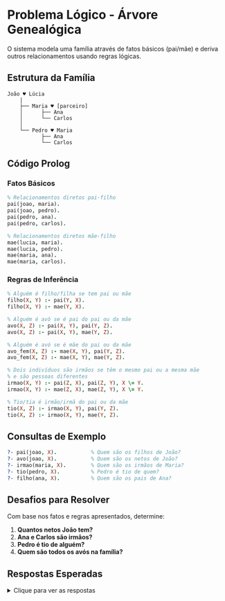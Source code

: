 # Problema Lógico - Árvore Genealógica

O sistema modela uma família através de fatos básicos (pai/mãe) e deriva outros relacionamentos usando regras lógicas.

## Estrutura da Família

```
João ♥ Lúcia
    |
    ├── Maria ♥ [parceiro]
    │      ├── Ana
    │      └── Carlos
    │
    └── Pedro ♥ Maria
           ├── Ana
           └── Carlos
```

## Código Prolog

### Fatos Básicos
```prolog
% Relacionamentos diretos pai-filho
pai(joao, maria).
pai(joao, pedro).
pai(pedro, ana).
pai(pedro, carlos).

% Relacionamentos diretos mãe-filho
mae(lucia, maria).
mae(lucia, pedro).
mae(maria, ana).
mae(maria, carlos).
```

### Regras de Inferência

```prolog
% Alguém é filho/filha se tem pai ou mãe
filho(X, Y) :- pai(Y, X).
filho(X, Y) :- mae(Y, X).

% Alguém é avô se é pai do pai ou da mãe
avo(X, Z) :- pai(X, Y), pai(Y, Z).
avo(X, Z) :- pai(X, Y), mae(Y, Z).

% Alguém é avó se é mãe do pai ou da mãe
avo_fem(X, Z) :- mae(X, Y), pai(Y, Z).
avo_fem(X, Z) :- mae(X, Y), mae(Y, Z).

% Dois indivíduos são irmãos se têm o mesmo pai ou a mesma mãe
% e são pessoas diferentes
irmao(X, Y) :- pai(Z, X), pai(Z, Y), X \= Y.
irmao(X, Y) :- mae(Z, X), mae(Z, Y), X \= Y.

% Tio/tia é irmão/irmã do pai ou da mãe
tio(X, Z) :- irmao(X, Y), pai(Y, Z).
tio(X, Z) :- irmao(X, Y), mae(Y, Z).
```

## Consultas de Exemplo

```prolog
?- pai(joao, X).           % Quem são os filhos de João?
?- avo(joao, X).           % Quem são os netos de João?
?- irmao(maria, X).        % Quem são os irmãos de Maria?
?- tio(pedro, X).          % Pedro é tio de quem?
?- filho(ana, X).          % Quem são os pais de Ana?
```

## Desafios para Resolver

Com base nos fatos e regras apresentados, determine:

1. **Quantos netos João tem?**
2. **Ana e Carlos são irmãos?**
3. **Pedro é tio de alguém?**
4. **Quem são todos os avós na família?**

## Respostas Esperadas

<details>
<summary>Clique para ver as respostas</summary>

1. **João tem 2 netos**: Ana e Carlos
   - `?- avo(joao, X).` retorna `X = ana; X = carlos`

2. **Sim, Ana e Carlos são irmãos**
   - Ambos têm Pedro como pai e Maria como mãe
   - `?- irmao(ana, carlos).` retorna `true`

3. **Não, Pedro não é tio de ninguém neste modelo**
   - Para ser tio, precisaria ter sobrinhos (filhos de seus irmãos)
   - Maria não tem filhos além dos que Pedro também tem

4. **Os avós são**: João e Lúcia
   - `?- avo(X, _).` retorna `X = joao`
   - `?- avo_fem(X, _).` retorna `X = lucia`

</details>


